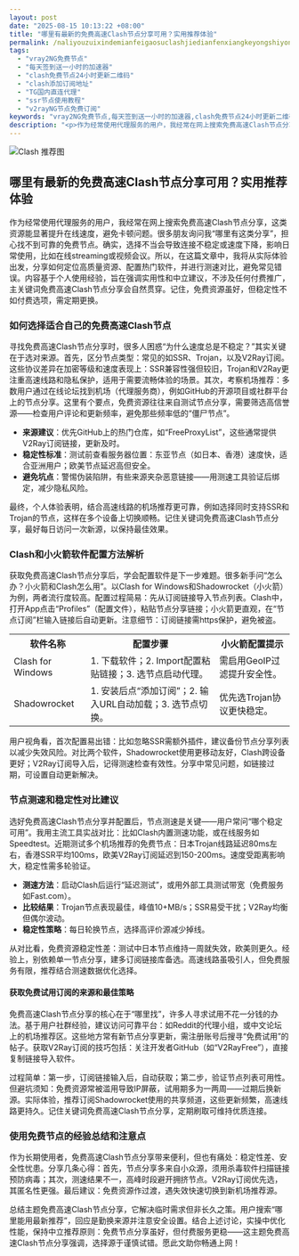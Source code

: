 ```yaml
---
layout: post
date: "2025-08-15 10:13:22 +08:00"
title: "哪里有最新的免费高速Clash节点分享可用？实用推荐体验"
permalink: /naliyouzuixindemianfeigaosuclashjiedianfenxiangkeyongshiyongtuijiantiyan/
tags:
  - "vray2NG免费节点"
  - "每天签到送一小时的加速器"
  - "clash免费节点24小时更新二维码"
  - "clash添加订阅地址"
  - "TG国内直连代理"
  - "ssr节点使用教程"
  - "v2rayNG节点免费订阅"
keywords: "vray2NG免费节点,每天签到送一小时的加速器,clash免费节点24小时更新二维码,clash添加订阅地址,TG国内直连代理,ssr节点使用教程,v2rayNG节点免费订阅"
description: "<p>作为经常使用代理服务的用户，我经常在网上搜索免费高速Clash节点分享，这类资源能显著提升在线速度，避免卡顿问题。很多朋友询问我“哪里有这类分享”，担心找不到可靠的免费节点。确实，选择不当会导致连接不稳定或速度下降，影响日常使用，比如在线streaming或视频会议。所以，在这篇文章中，我将从实际体验出发，分享如何定位高质量资源、配置热门软件，并进行测速对比，避免常见错误。内容基于个人使用经验，旨在强调实用性和中立建议，不涉及任何付费推广，主关键词免费高速Clash节点分享会自然贯穿。记住，免费资源虽好，但稳定性不如付费选项，需定期更换。</p>"
---
```


![Clash 推荐图](https://clashjd.github.io/assets/img/免费clash节点.png)

## 哪里有最新的免费高速Clash节点分享可用？实用推荐体验

<p>作为经常使用代理服务的用户，我经常在网上搜索免费高速Clash节点分享，这类资源能显著提升在线速度，避免卡顿问题。很多朋友询问我“哪里有这类分享”，担心找不到可靠的免费节点。确实，选择不当会导致连接不稳定或速度下降，影响日常使用，比如在线streaming或视频会议。所以，在这篇文章中，我将从实际体验出发，分享如何定位高质量资源、配置热门软件，并进行测速对比，避免常见错误。内容基于个人使用经验，旨在强调实用性和中立建议，不涉及任何付费推广，主关键词免费高速Clash节点分享会自然贯穿。记住，免费资源虽好，但稳定性不如付费选项，需定期更换。</p>
<h3>如何选择适合自己的免费高速Clash节点</h3>
<p>寻找免费高速Clash节点分享时，很多人困惑“为什么速度总是不稳定？”其实关键在于选对来源。首先，区分节点类型：常见的如SSR、Trojan，以及V2Ray订阅。这些协议差异在加密等级和速度表现上：SSR兼容性强但较旧，Trojan和V2Ray更注重高速线路和隐私保护，适用于需要流畅体验的场景。其次，考察机场推荐：多数用户通过在线论坛找到机场（代理服务商），例如GitHub的开源项目或社群平台上的节点分享。这里有个要点，免费资源往往来自测试节点分享，需要筛选高信誉源——检查用户评论和更新频率，避免那些频率低的“僵尸节点”。</p>
<ul>
<li><strong>来源建议</strong>：优先GitHub上的热门仓库，如“FreeProxyList”，这些通常提供V2Ray订阅链接，更新及时。</li>
<li><strong>稳定性标准</strong>：测试前查看服务器位置：东亚节点（如日本、香港）速度快，适合亚洲用户；欧美节点延迟高但安全。</li>
<li><strong>避免坑点</strong>：警惕伪装陷阱，有些来源夹杂恶意链接——用测速工具验证后绑定，减少隐私风险。</li>
</ul>
<p>最终，个人体验表明，结合高速线路的机场推荐更可靠，例如选择同时支持SSR和Trojan的节点，这样在多个设备上切换顺畅。记住关键词免费高速Clash节点分享，最好每日访问一次新源，以保持最佳效果。</p>
<h3>Clash和小火箭软件配置方法解析</h3>
<p>获取免费高速Clash节点分享后，学会配置软件是下一步难题。很多新手问“怎么办？小火箭和Clash怎么用”。以Clash for Windows和Shadowrocket（小火箭）为例，两者流行度较高。配置过程简易：先从订阅链接导入节点列表。Clash中，打开App点击“Profiles”（配置文件），粘贴节点分享链接；小火箭更直观，在“节点订阅”栏输入链接后自动更新。注意细节：订阅链接需https保护，避免被盗。</p>
<table>
<tr>
<th>软件名称</th>
<th>配置步骤</th>
<th>小火箭配置提示</th>
</tr>
<tr>
<td>Clash for Windows</td>
<td>1. 下载软件；2. Import配置粘贴链接；3. 选节点启动代理。</td>
<td>需启用GeoIP过滤提升安全性。</td>
</tr>
<tr>
<td>Shadowrocket</td>
<td>1. 安装后点“添加订阅”；2. 输入URL自动加载；3. 选节点切换。</td>
<td>优先选Trojan协议更快稳定。</td>
</tr>
</table>
<p>用户视角看，首次配置易出错：比如忽略SSR需额外插件，建议备份节点分享列表以减少失效风险。对比两个软件，Shadowrocket使用更移动友好，Clash跨设备更好；V2Ray订阅导入后，记得测速检查有效性。分享中常见问题，如链接过期，可设置自动更新解决。</p>
<h3>节点测速和稳定性对比建议</h3>
<p>选好免费高速Clash节点分享并配置后，节点测速是关键——用户常问“哪个稳定可用”。我用主流工具实战对比：比如Clash内置测速功能，或在线服务如Speedtest。近期测试多个机场推荐的免费节点：日本Trojan线路延迟80ms左右，香港SSR平均100ms，欧美V2Ray订阅延迟到150-200ms。速度受距离影响大，稳定性需多轮验证。</p>
<ul>
<li><strong>测速方法</strong>：启动Clash后运行“延迟测试”，或用外部工具测试带宽（免费服务如Fast.com）。</li>
<li><strong>比较结果</strong>：Trojan节点表现最佳，峰值10+MB/s；SSR易受干扰；V2Ray均衡但偶尔波动。</li>
<li><strong>稳定性策略</strong>：每日轮换节点，选择高评价源减少掉线。</li>
</ul>
<p>从对比看，免费资源稳定性差：测试中日本节点维持一周就失效，欧美则更久。经验上，别依赖单一节点分享，建多订阅链接库备选。高速线路虽吸引人，但免费服务有限，推荐结合测速数据优化选择。</p>
<h4>获取免费试用订阅的来源和最佳策略</h4>
<p>免费高速Clash节点分享的核心在于“哪里找”，许多人寻求试用不花一分钱的办法。基于用户社群经验，建议访问可靠平台：如Reddit的代理小组，或中文论坛上的机场推荐区。这些地方常有新节点分享更新，需注册账号后搜寻“免费试用”的帖子。获取V2Ray订阅的技巧包括：关注开发者GitHub（如“V2RayFree”），直接复制链接导入软件。</p>
<p>过程简单：第一步，订阅链接输入后，自动获取；第二步，验证节点列表可用性。但避坑须知：免费资源常被滥用导致IP屏蔽，试用期多为一两周——过期后换新源。实际体验，推荐订阅Shadowrocket使用的共享频道，这些更新频繁，高速线路更持久。记住关键词免费高速Clash节点分享，定期刷取可维持优质连接。</p>
<h3>使用免费节点的经验总结和注意点</h3>
<p>作为长期使用者，免费高速Clash节点分享带来便利，但也有痛处：稳定性差、安全性忧患。分享几条心得：首先，节点分享多来自小众源，须用杀毒软件扫描链接预防病毒；其次，测速结果不一，高峰时段避开拥挤节点。V2Ray订阅优先选，其匿名性更强。最后建议：免费资源作过渡，遇失效快速切换到新机场推荐源。</p>
<p>总结主题免费高速Clash节点分享，它解决临时需求但非长久之策。用户搜索“哪里能用最新推荐”，回应是勤换来源并注意安全设置。结合上述讨论，实操中优化性能，保持中立推荐原则：免费节点分享虽好，但付费服务更稳——这主题免费高速Clash节点分享强调，选择源于谨慎试错。愿此文助你畅通上网！</p>